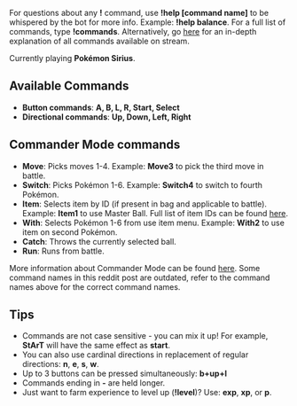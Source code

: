 For questions about any **!** command, use **!help [command name]** to be whispered by the bot for more info. Example: **!help balance**. For a full list of commands, type **!commands**. Alternatively, go [here](https://twitchplayspokemon.tv/commands) for an in-depth explanation of all commands available on stream.

Currently playing **Pokémon Sirius**.

## Available Commands

- **Button commands**: **A, B, L, R, Start, Select**
- **Directional commands**: **Up, Down, Left, Right**

## Commander Mode commands

- **Move**: Picks moves 1-4. Example: **Move3** to pick the third move in battle.
- **Switch**: Picks Pokémon 1-6. Example: **Switch4** to switch to fourth Pokémon.
- **Item**: Selects item by ID (if present in bag and applicable to battle). Example: **Item1** to use Master Ball. Full list of item IDs can be found [here](https://bulbapedia.bulbagarden.net/wiki/List_of_items_by_index_number_(Generation_III)).
- **With**: Selects Pokémon 1-6 from use item menu. Example: **With2** to use item on second Pokémon.
- **Catch**: Throws the currently selected ball.
- **Run**: Runs from battle.

More information about Commander Mode can be found [here](https://old.reddit.com/r/twitchplayspokemon/comments/73b5is/military_mode_2_electric_boogaloo_name_it_for_us/). Some command names in this reddit post are outdated, refer to the command names above for the correct command names.

## Tips
- Commands are not case sensitive - you can mix it up! For example, **StArT** will have the same effect as **start**.
- You can also use cardinal directions in replacement of regular directions: **n**, **e**, **s**, **w**.
- Up to 3 buttons can be pressed simultaneously: **b+up+l**
- Commands ending in **-** are held longer.
- Just want to farm experience to level up (**!level**)? Use: **exp**, **xp**, or **p**.